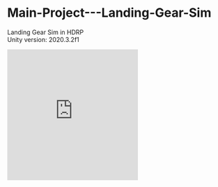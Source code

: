 # Main-Project---Landing-Gear-Sim
 Landing Gear Sim in HDRP<br />
 Unity version: 2020.3.2f1
 
<iframe width="auto" height="300" src="https://www.youtube-nocookie.com/embed/5GhvapNF-ws"
                    title="YouTube video player" frameborder="0"
                    allow="accelerometer; autoplay; clipboard-write; encrypted-media; gyroscope; picture-in-picture"
                    allowfullscreen></iframe>
